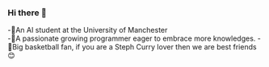 ### Hi there 👋

-🤖️An AI student at the University of Manchester  
-📖A passionate growing programmer eager to embrace more knowledges. 
-🏀Big basketball fan, if you are a Steph Curry lover then we are best friends😊




<!--
**ruotongding/ruotongding** is a ✨ _special_ ✨ repository because its `README.md` (this file) appears on your GitHub profile.

Here are some ideas to get you started:

- 🔭 I’m currently working on ...
- 🌱 I’m currently learning ...
- 👯 I’m looking to collaborate on ...
- 🤔 I’m looking for help with ...
- 💬 Ask me about ...
- 📫 How to reach me: ...
- 😄 Pronouns: ...
- ⚡ Fun fact: ...
-->
